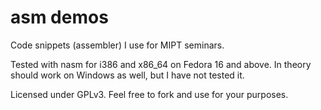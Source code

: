asm demos
=================

Code snippets (assembler) I use for MIPT seminars.

Tested with nasm for i386 and x86\_64 on Fedora 16 and above. In theory should work on Windows as well, but I have not tested it.

Licensed under GPLv3. Feel free to fork and use for your purposes.
